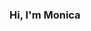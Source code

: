 ### Hi, I'm Monica

<!--
**mpara0/mpara0** is a ✨ _special_ ✨ repository because its `README.md` (this file) appears on your GitHub profile.
-->





